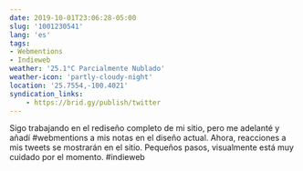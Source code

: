 ```yaml
---
date: 2019-10-01T23:06:28-05:00
slug: '1001230541'
lang: 'es'
tags:
- Webmentions
- Indieweb
weather: '25.1°C Parcialmente Nublado'
weather-icon: 'partly-cloudy-night'
location: '25.7554,-100.4021'
syndication_links:
    - https://brid.gy/publish/twitter
---
```

Sigo trabajando en el rediseño completo de mi sitio, pero me  adelanté y añadí #webmentions a mis notas en el diseño actual.
Ahora, reacciones a mis tweets se mostrarán en el sitio. Pequeños pasos, visualmente está muy cuidado por el momento. #indieweb
